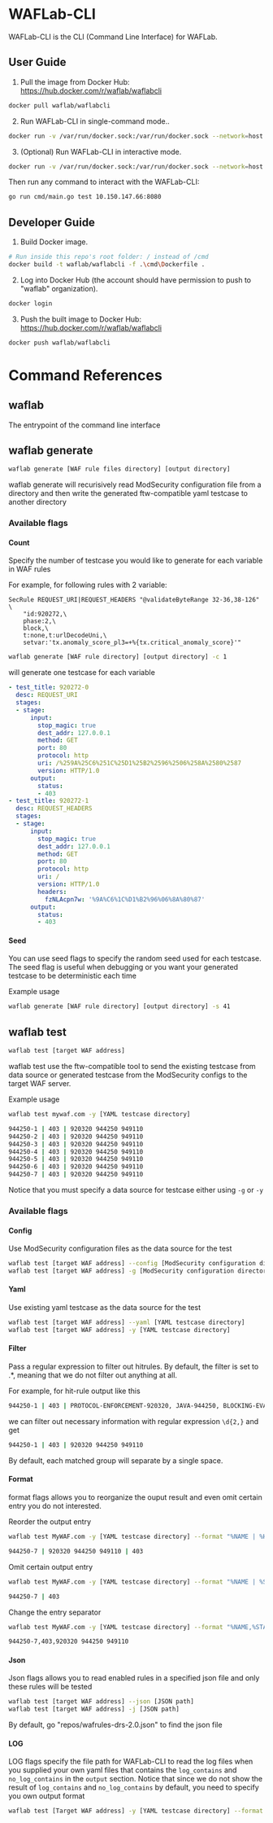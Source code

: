 # WAFLab-CLI

WAFLab-CLI is the CLI (Command Line Interface) for WAFLab.

## User Guide

1. Pull the image from Docker Hub: https://hub.docker.com/r/waflab/waflabcli

```bash
docker pull waflab/waflabcli
```

2. Run WAFLab-CLI in single-command mode..

```bash
docker run -v /var/run/docker.sock:/var/run/docker.sock --network=host -it --rm waflab/waflabcli go run cmd/main.go test 10.150.147.66:8080
```

3. (Optional) Run WAFLab-CLI in interactive mode.

```bash
docker run -v /var/run/docker.sock:/var/run/docker.sock --network=host -it --rm waflab/waflabcli /bin/bash
```

Then run any command to interact with the WAFLab-CLI:

```bash
go run cmd/main.go test 10.150.147.66:8080
```

## Developer Guide

1. Build Docker image.

```bash
# Run inside this repo's root folder: / instead of /cmd
docker build -t waflab/waflabcli -f .\cmd\Dockerfile .
```

2. Log into Docker Hub (the account should have permission to push to "waflab" organization).

```bash
docker login
```

3. Push the built image to Docker Hub: https://hub.docker.com/r/waflab/waflabcli

```bash
docker push waflab/waflabcli
```

# Command References

## waflab

The entrypoint of the command line interface

## waflab generate

```bash
waflab generate [WAF rule files directory] [output directory]
```

waflab generate will recurisively read ModSecurity configuration file from a directory and then write the generated ftw-compatible yaml testcase to another directory

### Available flags

#### Count

Specify the number of testcase you would like to generate for each variable in WAF rules

For example, for following rules with 2 variable:

```
SecRule REQUEST_URI|REQUEST_HEADERS "@validateByteRange 32-36,38-126" \
    "id:920272,\
    phase:2,\
    block,\
    t:none,t:urlDecodeUni,\
    setvar:'tx.anomaly_score_pl3=+%{tx.critical_anomaly_score}'"
```

```bash
waflab generate [WAF rule directory] [output directory] -c 1
```

will generate one testcase for each variable

```yaml
- test_title: 920272-0
  desc: REQUEST_URI
  stages:
  - stage:
      input:
        stop_magic: true
        dest_addr: 127.0.0.1
        method: GET
        port: 80
        protocol: http
        uri: /%259A%25C6%251C%25D1%25B2%2596%2506%258A%2580%2587
        version: HTTP/1.0
      output:
        status:
        - 403
- test_title: 920272-1
  desc: REQUEST_HEADERS
  stages:
  - stage:
      input:
        stop_magic: true
        dest_addr: 127.0.0.1
        method: GET
        port: 80
        protocol: http
        uri: /
        version: HTTP/1.0
        headers:
          fzNLAcpn7w: '%9A%C6%1C%D1%B2%96%06%8A%80%87'
      output:
        status:
        - 403
```

#### Seed

You can use seed flags to specify the random seed used for each testcase. The seed flag is useful when debugging or you want your generated testcase to be deterministic each time

Example usage

```bash
waflab generate [WAF rule directory] [output directory] -s 41
```

## waflab test

```bash
waflab test [target WAF address]
```

waflab test use the ftw-compatible tool to send the existing testcase from data source or generated testcase from the ModSecurity configs to the target WAF server.

Example usage

```bash
waflab test mywaf.com -y [YAML testcase directory]

944250-1 | 403 | 920320 944250 949110
944250-2 | 403 | 920320 944250 949110
944250-3 | 403 | 920320 944250 949110
944250-4 | 403 | 920320 944250 949110
944250-5 | 403 | 920320 944250 949110
944250-6 | 403 | 920320 944250 949110
944250-7 | 403 | 920320 944250 949110
```

Notice that you must specify a data source for testcase either using ```-g``` or ```-y```

### Available flags

#### Config

Use ModSecurity configuration files as the data source for the test

```bash
waflab test [target WAF address] --config [ModSecurity configuration directory]
waflab test [target WAF address] -g [ModSecurity configuration directory]
```

#### Yaml

Use existing yaml testcase as the data source for the test

```bash
waflab test [target WAF address] --yaml [YAML testcase directory]
waflab test [target WAF address] -y [YAML testcase directory]
```

#### Filter

Pass a regular expression to filter out hitrules. By default, the filter is set to .*, meaning that we do not filter out anything at all.

For example, for hit-rule output like this

```bash
944250-1 | 403 | PROTOCOL-ENFORCEMENT-920320, JAVA-944250, BLOCKING-EVALUATION-949110
```

we can filter out necessary information with regular expression ```\d{2,}``` and get

```bash
944250-1 | 403 | 920320 944250 949110
```

By default, each matched group will separate by a single space.

#### Format

format flags allows you to reorganize the ouput result and even omit certain entry you do not interested.

Reorder the output entry

```bash
waflab test MyWAF.com -y [YAML testcase directory] --format "%NAME | %HIT | %STATUS"

944250-7 | 920320 944250 949110 | 403 
```

Omit certain output entry

```bash
waflab test MyWAF.com -y [YAML testcase directory] --format "%NAME | %STATUS"

944250-7 | 403 
```

Change the entry separator

```bash
waflab test MyWAF.com -y [YAML testcase directory] --format "%NAME,%STATUS,%HIT"

944250-7,403,920320 944250 949110  
```

#### Json

Json flags allows you to read enabled rules in a specified json file and only these rules will be tested

```bash
waflab test [target WAF address] --json [JSON path]
waflab test [target WAF address] -j [JSON path]
```

By default, go "repos/wafrules-drs-2.0.json" to find the json file


#### LOG

LOG flags specify the file path for WAFLab-CLI to read the log files when you supplied your own yaml files that contains the ```log_contains``` and ```no_log_contains``` in the ```output``` section. Notice that since we do not show the result of ```log_contains``` and ```no_log_contains``` by default, you need to specify you own output format

```bash
waflab test [Target WAF address] -y [YAML testcase directory] --format "%NAME | %HIT | %STATUS | %LOG_MATCH | %NOLG_MATCH" 
```
